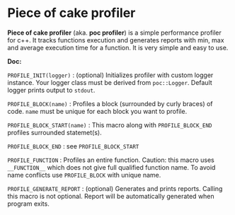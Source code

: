 # Piece of cake profiler

__Piece of cake profiler__ (aka. __poc profiler__) is a simple performance profiler for
c++. It tracks functions execution and generates reports with min, max and average
execution time for a function. It is very simple and easy to use.

__Doc:__

`PROFILE_INIT(logger)`      : (optional) Initializes profiler with custom logger instance. Your logger class must be derived from `poc::Logger`. Default logger prints output to `stdout`.

`PROFILE_BLOCK(name)`       : Profiles a block (surrounded by curly braces) of code. `name` must be unique for each block you want to profile.

`PROFILE_BLOCK_START(name)` : This macro along with `PROFILE_BLOCK_END` profiles surrounded statemet(s).

`PROFILE_BLOCK_END`         : see `PROFILE_BLOCK_START`

`PROFILE_FUNCTION`          : Profiles an entire function. Caution: this macro uses `__FUNCTION__` which does not give full qualified function name. To avoid name conflicts use `PROFILE_BLOCK` with unique name.

`PROFILE_GENERATE_REPORT`   : (optional) Generates and prints reports. Calling this macro is not optional. Report will be automatically generated when program exits.
